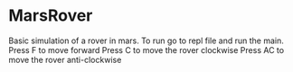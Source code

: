 # MarsRover
Basic simulation of a rover in mars.
To run go to repl file and run the main.
Press F to move forward
Press C to move the rover clockwise
Press AC to move the rover anti-clockwise
